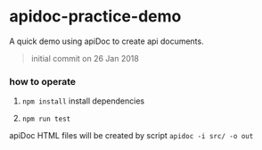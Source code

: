 # apidoc-practice-demo
A quick demo using apiDoc to create api documents.

> initial commit on 26 Jan 2018

### how to operate

1. `npm install`
install dependencies

2. `npm run test`

apiDoc HTML files will be created by script `apidoc -i src/ -o out`
